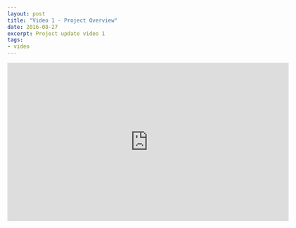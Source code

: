 ```yaml
---
layout: post
title: "Video 1 - Project Overview"
date: 2016-08-27
excerpt: Project update video 1
tags:
- video
---
```


<iframe width="640" height="360" src="https://www.youtube.com/embed/y94tOSxF8jw" frameborder="0" allowfullscreen></iframe>